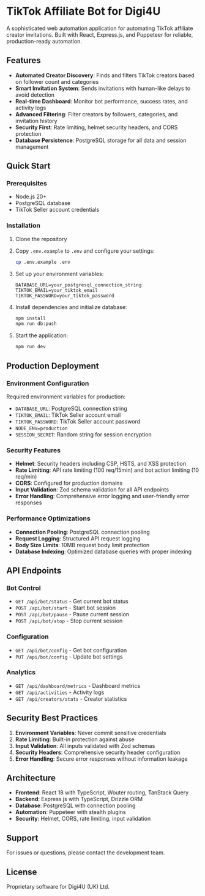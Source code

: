# TikTok Affiliate Bot for Digi4U

A sophisticated web automation application for automating TikTok affiliate creator invitations. Built with React, Express.js, and Puppeteer for reliable, production-ready automation.

## Features

- **Automated Creator Discovery**: Finds and filters TikTok creators based on follower count and categories
- **Smart Invitation System**: Sends invitations with human-like delays to avoid detection
- **Real-time Dashboard**: Monitor bot performance, success rates, and activity logs
- **Advanced Filtering**: Filter creators by followers, categories, and invitation history
- **Security First**: Rate limiting, helmet security headers, and CORS protection
- **Database Persistence**: PostgreSQL storage for all data and session management

## Quick Start

### Prerequisites

- Node.js 20+
- PostgreSQL database
- TikTok Seller account credentials

### Installation

1. Clone the repository
2. Copy `.env.example` to `.env` and configure your settings:
   ```bash
   cp .env.example .env
   ```

3. Set up your environment variables:
   ```env
   DATABASE_URL=your_postgresql_connection_string
   TIKTOK_EMAIL=your_tiktok_email
   TIKTOK_PASSWORD=your_tiktok_password
   ```

4. Install dependencies and initialize database:
   ```bash
   npm install
   npm run db:push
   ```

5. Start the application:
   ```bash
   npm run dev
   ```

## Production Deployment

### Environment Configuration

Required environment variables for production:

- `DATABASE_URL`: PostgreSQL connection string
- `TIKTOK_EMAIL`: TikTok Seller account email
- `TIKTOK_PASSWORD`: TikTok Seller account password
- `NODE_ENV=production`
- `SESSION_SECRET`: Random string for session encryption

### Security Features

- **Helmet**: Security headers including CSP, HSTS, and XSS protection
- **Rate Limiting**: API rate limiting (100 req/15min) and bot action limiting (10 req/min)
- **CORS**: Configured for production domains
- **Input Validation**: Zod schema validation for all API endpoints
- **Error Handling**: Comprehensive error logging and user-friendly error responses

### Performance Optimizations

- **Connection Pooling**: PostgreSQL connection pooling
- **Request Logging**: Structured API request logging
- **Body Size Limits**: 10MB request body limit protection
- **Database Indexing**: Optimized database queries with proper indexing

## API Endpoints

### Bot Control
- `GET /api/bot/status` - Get current bot status
- `POST /api/bot/start` - Start bot session
- `POST /api/bot/pause` - Pause current session
- `POST /api/bot/stop` - Stop current session

### Configuration
- `GET /api/bot/config` - Get bot configuration
- `PUT /api/bot/config` - Update bot settings

### Analytics
- `GET /api/dashboard/metrics` - Dashboard metrics
- `GET /api/activities` - Activity logs
- `GET /api/creators/stats` - Creator statistics

## Security Best Practices

1. **Environment Variables**: Never commit sensitive credentials
2. **Rate Limiting**: Built-in protection against abuse
3. **Input Validation**: All inputs validated with Zod schemas
4. **Security Headers**: Comprehensive security header configuration
5. **Error Handling**: Secure error responses without information leakage

## Architecture

- **Frontend**: React 18 with TypeScript, Wouter routing, TanStack Query
- **Backend**: Express.js with TypeScript, Drizzle ORM
- **Database**: PostgreSQL with connection pooling
- **Automation**: Puppeteer with stealth plugins
- **Security**: Helmet, CORS, rate limiting, input validation

## Support

For issues or questions, please contact the development team.

## License

Proprietary software for Digi4U (UK) Ltd.